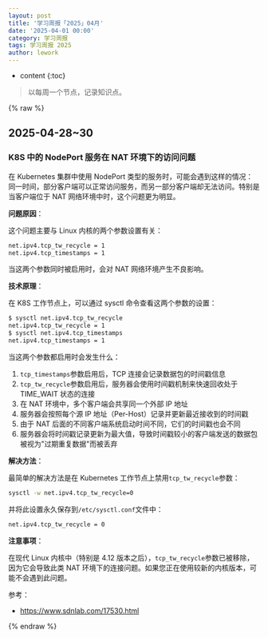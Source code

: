 ```yaml
---
layout: post
title: '学习周报「2025」04月'
date: '2025-04-01 00:00'
category: 学习周报
tags: 学习周报 2025
author: lework
---
```

* content
{:toc}

> 以每周一个节点，记录知识点。

{% raw %}

## 2025-04-28~30

### K8S 中的 NodePort 服务在 NAT 环境下的访问问题

在 Kubernetes 集群中使用 NodePort 类型的服务时，可能会遇到这样的情况：同一时间，部分客户端可以正常访问服务，而另一部分客户端却无法访问。特别是当客户端位于 NAT 网络环境中时，这个问题更为明显。

**问题原因**：

这个问题主要与 Linux 内核的两个参数设置有关：

```bash
net.ipv4.tcp_tw_recycle = 1
net.ipv4.tcp_timestamps = 1
```

当这两个参数同时被启用时，会对 NAT 网络环境产生不良影响。

**技术原理**：

在 K8S 工作节点上，可以通过 sysctl 命令查看这两个参数的设置：

```bash
$ sysctl net.ipv4.tcp_tw_recycle
net.ipv4.tcp_tw_recycle = 1
$ sysctl net.ipv4.tcp_timestamps
net.ipv4.tcp_timestamps = 1
```

当这两个参数都启用时会发生什么：

1. `tcp_timestamps`参数启用后，TCP 连接会记录数据包的时间戳信息
2. `tcp_tw_recycle`参数启用后，服务器会使用时间戳机制来快速回收处于 TIME_WAIT 状态的连接
3. 在 NAT 环境中，多个客户端会共享同一个外部 IP 地址
4. 服务器会按照每个源 IP 地址（Per-Host）记录并更新最近接收到的时间戳
5. 由于 NAT 后面的不同客户端系统启动时间不同，它们的时间戳也会不同
6. 服务器会将时间戳记录更新为最大值，导致时间戳较小的客户端发送的数据包被视为"过期重复数据"而被丢弃

**解决方法**：

最简单的解决方法是在 Kubernetes 工作节点上禁用`tcp_tw_recycle`参数：

```bash
sysctl -w net.ipv4.tcp_tw_recycle=0
```

并将此设置永久保存到`/etc/sysctl.conf`文件中：

```bash
net.ipv4.tcp_tw_recycle = 0
```

**注意事项**：

在现代 Linux 内核中（特别是 4.12 版本之后），`tcp_tw_recycle`参数已被移除，因为它会导致此类 NAT 环境下的连接问题。如果您正在使用较新的内核版本，可能不会遇到此问题。

参考：

- https://www.sdnlab.com/17530.html

{% endraw %}
